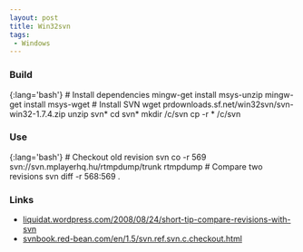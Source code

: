 ```yaml
---
layout: post
title: Win32svn
tags:
 - Windows
---
```


### Build

{:lang='bash'}
	# Install dependencies
	mingw-get install msys-unzip
	mingw-get install msys-wget
	# Install SVN
	wget prdownloads.sf.net/win32svn/svn-win32-1.7.4.zip
	unzip svn*
	cd svn*
	mkdir /c/svn
	cp -r * /c/svn

### Use

{:lang='bash'}
	# Checkout old revision
	svn co -r 569 svn://svn.mplayerhq.hu/rtmpdump/trunk rtmpdump
	# Compare two revisions
	svn diff -r 568:569 .

### Links
* [liquidat.wordpress.com/2008/08/24/short-tip-compare-revisions-with-svn][q]
* [svnbook.red-bean.com/en/1.5/svn.ref.svn.c.checkout.html][s]

[q]:http://liquidat.wordpress.com/2008/08/24/short-tip-compare-revisions-with-svn
[s]:http://svnbook.red-bean.com/en/1.5/svn.ref.svn.c.checkout.html
